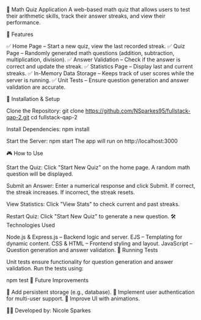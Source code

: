📌 Math Quiz Application
A web-based math quiz that allows users to test their arithmetic skills, track their answer streaks, and view their performance.

📖 Features

✅ Home Page – Start a new quiz, view the last recorded streak.
✅ Quiz Page – Randomly generated math questions (addition, subtraction, multiplication, division).
✅ Answer Validation – Check if the answer is correct and update the streak.
✅ Statistics Page – Display last and current streaks.
✅ In-Memory Data Storage – Keeps track of user scores while the server is running.
✅ Unit Tests – Ensure question generation and answer validation are accurate.

🚀 Installation & Setup

Clone the Repository:
git clone https://github.com/NSparkes95/fullstack-qap-2.git
cd fullstack-qap-2

Install Dependencies:
npm install

Start the Server:
npm start
The app will run on http://localhost:3000

🎮 How to Use

Start the Quiz:
Click "Start New Quiz" on the home page.
A random math question will be displayed.

Submit an Answer:
Enter a numerical response and click Submit.
If correct, the streak increases.
If incorrect, the streak resets.

View Statistics:
Click "View Stats" to check current and past streaks.

Restart Quiz:
Click "Start New Quiz" to generate a new question.
🛠️ Technologies Used

Node.js & Express.js – Backend logic and server.
EJS – Templating for dynamic content.
CSS & HTML – Frontend styling and layout.
JavaScript – Question generation and answer validation.
🧪 Running Tests

Unit tests ensure functionality for question generation and answer validation. Run the tests using:

npm test
📌 Future Improvements

🔹 Add persistent storage (e.g., database).
🔹 Implement user authentication for multi-user support.
🔹 Improve UI with animations.

👨‍💻 Developed by: Nicole Sparkes

